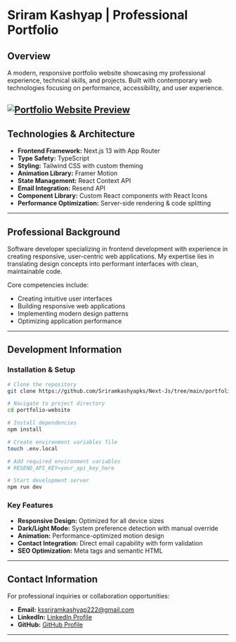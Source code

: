 # Sriram Kashyap | Professional Portfolio

## Overview

A modern, responsive portfolio website showcasing my professional experience, technical skills, and projects. Built with contemporary web technologies focusing on performance, accessibility, and user experience.

[![Portfolio Website Preview](https://img.shields.io/badge/Live-Portfolio-blue)](https://srirams-portfolio.vercel.app/)
---

## Technologies & Architecture

- **Frontend Framework:** Next.js 13 with App Router
- **Type Safety:** TypeScript
- **Styling:** Tailwind CSS with custom theming
- **Animation Library:** Framer Motion
- **State Management:** React Context API
- **Email Integration:** Resend API
- **Component Library:** Custom React components with React Icons
- **Performance Optimization:** Server-side rendering & code splitting

---

## Professional Background

Software developer specializing in frontend development with experience in creating responsive, user-centric web applications. My expertise lies in translating design concepts into performant interfaces with clean, maintainable code.

Core competencies include:
- Creating intuitive user interfaces
- Building responsive web applications
- Implementing modern design patterns
- Optimizing application performance

---

## Development Information

### Installation & Setup

```bash
# Clone the repository
git clone https://github.com/Sriramkashyapks/Next-Js/tree/main/portfolio-website

# Navigate to project directory
cd portfolio-website

# Install dependencies
npm install

# Create environment variables file
touch .env.local

# Add required environment variables
# RESEND_API_KEY=your_api_key_here

# Start development server
npm run dev
```

### Key Features

- **Responsive Design:** Optimized for all device sizes
- **Dark/Light Mode:** System preference detection with manual override
- **Animation:** Performance-optimized motion design
- **Contact Integration:** Direct email capability with form validation
- **SEO Optimization:** Meta tags and semantic HTML

---

## Contact Information

For professional inquiries or collaboration opportunities:

- **Email:** [kssriramkashyap222@gmail.com](mailto:kssriramkashyap222@gmail.com)
- **LinkedIn:** [LinkedIn Profile](https://linkedin.com/in/sriramkashyapks)
- **GitHub:** [GitHub Profile](https://github.com/Sriramkashyapks)

---

